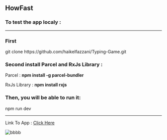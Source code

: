 <h2>HowFast </h2>

<h3>To test the app localy :</h3>

<hr>

<h3>First</h3>
<p>git clone https://github.com/haikelfazzani/Typing-Game.git</p>

<h3>Second install Parcel and RxJs Library : </h3>

<p>Parcel : <strong>npm install -g parcel-bundler</strong></p>
<p>RxJs Library : <strong>npm install rxjs</strong></p>

<h3>Then, you will be able to run it:</h3>
<p>npm run dev</p>


<hr>

<p>Link To App : <a href="https://typinggame10.netlify.com">Click Here</a></p>

<img src="https://image.ibb.co/gpDswV/bbbb.png" alt="bbbb" border="0">
